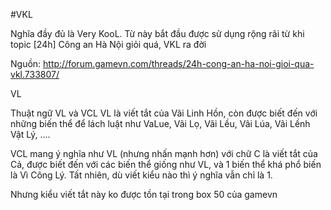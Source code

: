 #VKL

Nghĩa đầy đủ là Very KooL. Từ này bắt đầu được sử dụng rộng rãi từ khi topic [24h] Công an Hà Nội giỏi quá, VKL ra đời

Nguồn: http://forum.gamevn.com/threads/24h-cong-an-ha-noi-gioi-qua-vkl.733807/

VL

Thuật ngữ VL và VCL
VL là viết tắt của Vãi Linh Hồn, còn được biết đến với những biến thể để lách luật như VaLue, Vãi Lọ, Vãi Lều, Vãi Lúa, Vãi Lềnh Vật Lý, ....

VCL mang ý nghĩa như VL (nhưng nhấn mạnh hơn) với chữ C là viết tắt của Cả, được biết đến với các biến thể giống như VL, và 1 biến thể khá phổ biến là Vì Công Lý. Tất nhiên, dù viết kiểu nào thì ý nghĩa vẫn chỉ là 1.

Nhưng kiểu viết tắt này ko được tồn tại trong box 50 của gamevn